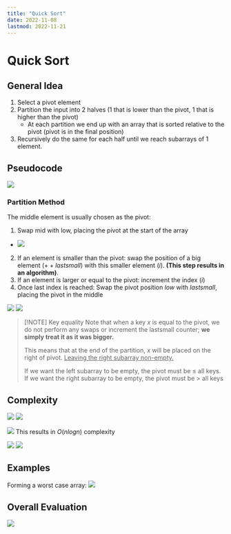```yaml
---
title: "Quick Sort"
date: 2022-11-08
lastmod: 2022-11-21
---
```

# Quick Sort
## General Idea
1. Select a pivot element
2. Partition the input into 2 halves (1 that is lower than the pivot, 1 that is higher than the pivot)
	- At each partition we end up with an array that is sorted relative to the pivot (pivot is in the final position)
3. Recursively do the same for each half until we reach subarrays of 1 element.

## Pseudocode
![](https://i.imgur.com/3ezJ7J7.png)

### Partition Method
The middle element is usually chosen as the pivot:
1. Swap mid with low, placing the pivot at the start of the array
- ![](https://i.imgur.com/s9rWqhm.png)
2. If an element is smaller than the pivot: swap the position of a big element $(++lastsmall)$ with this smaller element $(i)$. __(This step results in an [](005%20Sorting%20Algorithms.md#^85ee66%7Cunstable) algorithm)__.
3. If an element is larger or equal to the pivot: increment the index $(i)$
4. Once last index is reached: Swap the pivot position $low$ with $lastsmall$, placing the pivot in the middle

![](https://i.imgur.com/F8TKAUu.png)
![](https://i.imgur.com/s4gxfuU.png)

> [!NOTE] Key equality
> Note that when a key $x$ is equal to the pivot, we do not perform any swaps or increment the lastsmall counter; __we simply treat it as it was bigger.__
> 
> This means that at the end of the partition, $x$ will be placed on the right of pivot. <u>Leaving the right subarray non-empty.</u>
> 
> If we want the left subarray to be empty, the pivot must be $\le$ all keys.
> If we want the right subarray to be empty, the pivot must be $>$ all keys
## Complexity
![](https://i.imgur.com/3libTLv.png)
![](https://i.imgur.com/5VTznYZ.png)

![](https://i.imgur.com/10uneW7.png)
This results in $O(nlogn)$ complexity

![](https://i.imgur.com/2PzRqdf.png)
![](https://i.imgur.com/FhofqQe.png)


## Examples
Forming a worst case array:
![](https://i.imgur.com/TBa1xzm.png)

## Overall Evaluation
![](https://i.imgur.com/d4EdqEd.png)

